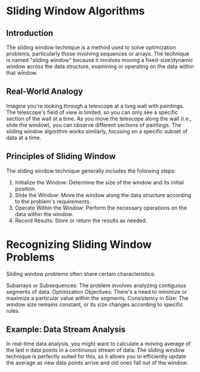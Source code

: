# Sliding Window Algorithms

## Introduction
The sliding window technique is a method used to solve optimization problems, particularly those involving sequences or 
arrays. The technique is named "sliding window" because it involves moving a fixed-size/dynamic window across the data structure, 
examining or operating on the data within that window.

## Real-World Analogy
Imagine you're looking through a telescope at a long wall with paintings. The telescope's field of view is limited, 
so you can only see a specific section of the wall at a time. As you move the telescope along the wall (i.e., slide the window), you can observe different sections of paintings. The sliding window algorithm works similarly, focusing on a specific subset of data at a time.

## Principles of Sliding Window
The sliding window technique generally includes the following steps:

1. Initialize the Window: Determine the size of the window and its initial position.
2. Slide the Window: Move the window along the data structure according to the problem's requirements.
3. Operate Within the Window: Perform the necessary operations on the data within the window.
4. Record Results: Store or return the results as needed.

# Recognizing Sliding Window Problems
Sliding window problems often share certain characteristics:

Subarrays or Subsequences: The problem involves analyzing contiguous segments of data.
Optimization Objectives: There's a need to minimize or maximize a particular value within the segments.
Consistency in Size: The window size remains constant, or its size changes according to specific rules.

## Example: Data Stream Analysis
In real-time data analysis, you might want to calculate a moving average of the last n data points in a continuous 
stream of data. The sliding window technique is perfectly suited for this, as it allows you to efficiently update the 
average as new data points arrive and old ones fall out of the window.